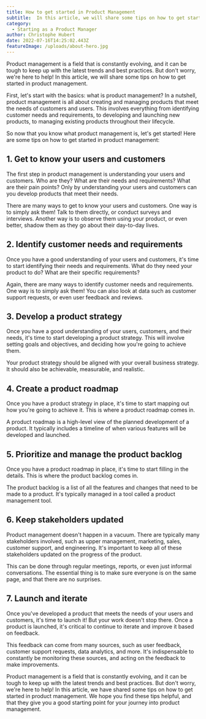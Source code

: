 ```yaml
---
title: How to get started in Product Management
subtitle:  In this article, we will share some tips on how to get started in product management.
category:
  - Starting as a Product Manager
author: Christophe Hubert
date: 2022-07-16T14:25:02.443Z
featureImage: /uploads/about-hero.jpg
---
```


Product management is a field that is constantly evolving, and it can be tough to keep up with the latest trends and best practices. But don't worry, we're here to help! In this article, we will share some tips on how to get started in product management.

First, let's start with the basics: what is product management? In a nutshell, product management is all about creating and managing products that meet the needs of customers and users. This involves everything from identifying customer needs and requirements, to developing and launching new products, to managing existing products throughout their lifecycle.

So now that you know what product management is, let's get started! Here are some tips on how to get started in product management:

## 1. Get to know your users and customers

The first step in product management is understanding your users and customers. Who are they? What are their needs and requirements? What are their pain points? Only by understanding your users and customers can you develop products that meet their needs.

There are many ways to get to know your users and customers. One way is to simply ask them! Talk to them directly, or conduct surveys and interviews. Another way is to observe them using your product, or even better, shadow them as they go about their day-to-day lives.

## 2. Identify customer needs and requirements

Once you have a good understanding of your users and customers, it's time to start identifying their needs and requirements. What do they need your product to do? What are their specific requirements?

Again, there are many ways to identify customer needs and requirements. One way is to simply ask them! You can also look at data such as customer support requests, or even user feedback and reviews.

## 3. Develop a product strategy

Once you have a good understanding of your users, customers, and their needs, it's time to start developing a product strategy. This will involve setting goals and objectives, and deciding how you're going to achieve them.

Your product strategy should be aligned with your overall business strategy. It should also be achievable, measurable, and realistic.

## 4. Create a product roadmap

Once you have a product strategy in place, it's time to start mapping out how you're going to achieve it. This is where a product roadmap comes in.

A product roadmap is a high-level view of the planned development of a product. It typically includes a timeline of when various features will be developed and launched.

## 5. Prioritize and manage the product backlog

Once you have a product roadmap in place, it's time to start filling in the details. This is where the product backlog comes in.

The product backlog is a list of all the features and changes that need to be made to a product. It's typically managed in a tool called a product management tool.

## 6. Keep stakeholders updated

Product management doesn't happen in a vacuum. There are typically many stakeholders involved, such as upper management, marketing, sales, customer support, and engineering. It's important to keep all of these stakeholders updated on the progress of the product.

This can be done through regular meetings, reports, or even just informal conversations. The essential thing is to make sure everyone is on the same page, and that there are no surprises.

## 7. Launch and iterate

Once you've developed a product that meets the needs of your users and customers, it's time to launch it! But your work doesn't stop there. Once a product is launched, it's critical to continue to iterate and improve it based on feedback.

This feedback can come from many sources, such as user feedback, customer support requests, data analytics, and more. It's indispensable to constantly be monitoring these sources, and acting on the feedback to make improvements.

Product management is a field that is constantly evolving, and it can be tough to keep up with the latest trends and best practices. But don't worry, we're here to help! In this article, we have shared some tips on how to get started in product management. We hope you find these tips helpful, and that they give you a good starting point for your journey into product management.
